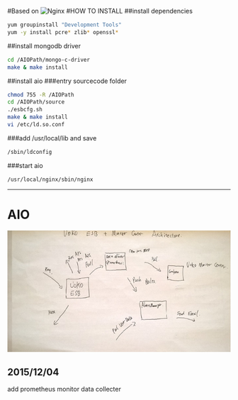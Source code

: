 #Based on ![Nginx](http://nginx.org/nginx.png)
#HOW TO INSTALL
##install dependencies
```Bash
yum groupinstall "Development Tools"
yum -y install pcre* zlib* openssl*
```
##install mongodb driver
```Bash
cd /AIOPath/mongo-c-driver
make & make install
```
##install aio
###entry sourcecode folder
```Bash
chmod 755 -R /AIOPath
cd /AIOPath/source
./esbcfg.sh
make & make install
vi /etc/ld.so.conf
```
###add /usr/local/lib and save
```Bash
/sbin/ldconfig
```
###start aio
```Bash
/usr/local/nginx/sbin/nginx
```
***

# AIO

![Architecture](https://github.com/a6205206z/AIO/blob/master/architecture.jpg)
## 2015/12/04
add prometheus monitor data collecter
